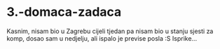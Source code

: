 # 3.-domaca-zadaca

Kasnim, nisam bio u Zagrebu cijeli tjedan pa nisam bio u stanju sjesti za komp, dosao sam u nedjelju, ali ispalo je previse posla :S
Isprike...
